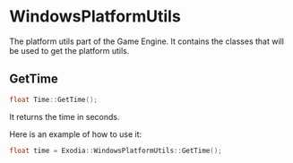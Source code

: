 # WindowsPlatformUtils

The platform utils part of the Game Engine. It contains the classes that will be used to get the platform utils.

## GetTime

```c++
float Time::GetTime();
```

It returns the time in seconds.

Here is an example of how to use it:

```c++
float time = Exodia::WindowsPlatformUtils::GetTime();
```
